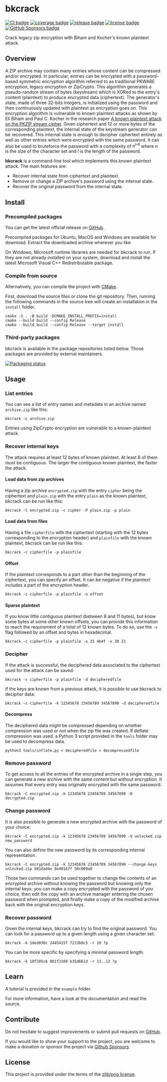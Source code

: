 bkcrack
=======

[![CI badge](https://github.com/kimci86/bkcrack/actions/workflows/ci.yml/badge.svg)](https://github.com/kimci86/bkcrack/actions/workflows/ci.yml)
[![coverage badge](https://coveralls.io/repos/github/kimci86/bkcrack/badge.svg)](https://coveralls.io/github/kimci86/bkcrack)
[![release badge](https://img.shields.io/github/v/release/kimci86/bkcrack)](https://github.com/kimci86/bkcrack/releases)
[![license badge](https://img.shields.io/github/license/kimci86/bkcrack?color=informational)](license.txt)
[![GitHub Sponsors badge](https://img.shields.io/github/sponsors/kimci86?color=red)](https://github.com/sponsors/kimci86)

Crack legacy zip encryption with Biham and Kocher's known plaintext attack.

Overview
--------

A ZIP archive may contain many entries whose content can be compressed and/or encrypted.
In particular, entries can be encrypted with a password-based symmetric encryption algorithm referred to as traditional PKWARE encryption, legacy encryption or ZipCrypto.
This algorithm generates a pseudo-random stream of bytes (keystream) which is XORed to the entry's content (plaintext) to produce encrypted data (ciphertext).
The generator's state, made of three 32-bits integers, is initialized using the password and then continuously updated with plaintext as encryption goes on.
This encryption algorithm is vulnerable to known plaintext attacks as shown by Eli Biham and Paul C. Kocher in the research paper [A known plaintext attack on the PKZIP stream cipher](https://doi.org/10.1007/3-540-60590-8_12).
Given ciphertext and 12 or more bytes of the corresponding plaintext, the internal state of the keystream generator can be recovered.
This internal state is enough to decipher ciphertext entirely as well as other entries which were encrypted with the same password.
It can also be used to bruteforce the password with a complexity of *n<sup>l-6</sup>* where *n* is the size of the character set and *l* is the length of the password.

**bkcrack** is a command-line tool which implements this known plaintext attack.
The main features are:

- Recover internal state from ciphertext and plaintext.
- Remove or change a ZIP archive's password using the internal state.
- Recover the original password from the internal state.

Install
-------

### Precompiled packages

You can get the latest official release on [GitHub](https://github.com/kimci86/bkcrack/releases).

Precompiled packages for Ubuntu, MacOS and Windows are available for download.
Extract the downloaded archive wherever you like.

On Windows, Microsoft runtime libraries are needed for bkcrack to run.
If they are not already installed on your system, download and install the latest Microsoft Visual C++ Redistributable package.

### Compile from source

Alternatively, you can compile the project with [CMake](https://cmake.org).

First, download the source files or clone the git repository.
Then, running the following commands in the source tree will create an installation in the `install` folder.

```
cmake -S . -B build -DCMAKE_INSTALL_PREFIX=install
cmake --build build --config Release
cmake --build build --config Release --target install
```

### Third-party packages

bkcrack is available in the package repositories listed below.
Those packages are provided by external maintainers.

[![Packaging status](https://repology.org/badge/vertical-allrepos/bkcrack.svg)](https://repology.org/project/bkcrack/versions)

Usage
-----

### List entries

You can see a list of entry names and metadata in an archive named `archive.zip` like this:

    bkcrack -L archive.zip

Entries using ZipCrypto encryption are vulnerable to a known-plaintext attack.

### Recover internal keys

The attack requires at least 12 bytes of known plaintext.
At least 8 of them must be contiguous.
The larger the contiguous known plaintext, the faster the attack.

#### Load data from zip archives

Having a zip archive `encrypted.zip` with the entry `cipher` being the ciphertext and `plain.zip` with the entry `plain` as the known plaintext, bkcrack can be run like this:

    bkcrack -C encrypted.zip -c cipher -P plain.zip -p plain

#### Load data from files

Having a file `cipherfile` with the ciphertext (starting with the 12 bytes corresponding to the encryption header) and `plainfile` with the known plaintext, bkcrack can be run like this:

    bkcrack -c cipherfile -p plainfile

#### Offset

If the plaintext corresponds to a part other than the beginning of the ciphertext, you can specify an offset.
It can be negative if the plaintext includes a part of the encryption header.

    bkcrack -c cipherfile -p plainfile -o offset

#### Sparse plaintext

If you know little contiguous plaintext (between 8 and 11 bytes), but know some bytes at some other known offsets, you can provide this information to reach the requirement of a total of 12 known bytes.
To do so, use the `-x` flag followed by an offset and bytes in hexadecimal.

    bkcrack -c cipherfile -p plainfile -x 25 4b4f -x 30 21

### Decipher

If the attack is successful, the deciphered data associated to the ciphertext used for the attack can be saved:

    bkcrack -c cipherfile -p plainfile -d decipheredfile

If the keys are known from a previous attack, it is possible to use bkcrack to decipher data:

    bkcrack -c cipherfile -k 12345678 23456789 34567890 -d decipheredfile

#### Decompress

The deciphered data might be compressed depending on whether compression was used or not when the zip file was created.
If deflate compression was used, a Python 3 script provided in the `tools` folder may be used to decompress data.

    python3 tools/inflate.py < decipheredfile > decompressedfile

### Remove password

To get access to all the entries of the encrypted archive in a single step, you can generate a new archive with the same content but without encryption.
It assumes that every entry was originally encrypted with the same password.

    bkcrack -C encrypted.zip -k 12345678 23456789 34567890 -D decrypted.zip

### Change password

It is also possible to generate a new encrypted archive with the password of your choice:

    bkcrack -C encrypted.zip -k 12345678 23456789 34567890 -U unlocked.zip new_password

You can also define the new password by its corresponding internal representation.

    bkcrack -C encrypted.zip -k 12345678 23456789 34567890 --change-keys unlocked.zip 581da44e 8e40167f 50c009a0

Those two commands can be used together to change the contents of an encrypted archive without knowing the password but knowing only the internal keys:
you can make a copy encrypted with the password of you choice,
then edit the copy with an archive manager entering the chosen password when prompted,
and finally make a copy of the modified archive back with the original encryption keys.

### Recover password

Given the internal keys, bkcrack can try to find the original password.
You can look for a password up to a given length using a given character set:

    bkcrack -k 1ded830c 24454157 7213b8c5 -r 10 ?p

You can be more specific by specifying a minimal password length:

    bkcrack -k 18f285c6 881f2169 b35d661d -r 11..13 ?p

Learn
-----

A tutorial is provided in the `example` folder.

For more information, have a look at the documentation and read the source.

Contribute
----------

Do not hesitate to suggest improvements or submit pull requests on [GitHub](https://github.com/kimci86/bkcrack).

If you would like to show your support to the project, you are welcome to make a donation or sponsor the project via [Github Sponsors](https://github.com/sponsors/kimci86).

License
-------

This project is provided under the terms of the [zlib/png license](http://opensource.org/licenses/Zlib).
